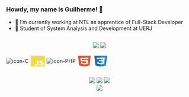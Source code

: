 ### Howdy, my name is Guilherme! 👋



- 🔭 I’m currently working at NTL as apprentice of Full-Stack Developer 
- 🌱 Student of System Analysis and Development at UERJ
##

<div align="center">
  <img height="180em" src="https://github-readme-stats.vercel.app/api?username=GuiBarradas&show_icons=true&theme=merko&include_all_commits=true&count_private=true"/>
  <img height="180em" src="https://github-readme-stats.vercel.app/api/top-langs/?username=GuiBarradas&layout=compact&langs_count=7&theme=merko"/>
</div>
  <div style="display: inline_block"><br>
    <img align="center" alt="icon-C" height="30" width="40" src="https://cdn.jsdelivr.net/gh/devicons/devicon/icons/c/c-original.svg">
    <img align="center" alt="icon-Js" height="30" width="40" src="https://raw.githubusercontent.com/devicons/devicon/master/icons/javascript/javascript-plain.svg">
    <img align="center" alt="icon-PHP" height="35" width="45" src="https://cdn.jsdelivr.net/gh/devicons/devicon/icons/php/php-plain.svg">
    <img align="center" alt="icon-HTML" height="30" width="40" src="https://raw.githubusercontent.com/devicons/devicon/master/icons/html5/html5-original.svg">
    <img align="center" alt="icon-CSS" height="30" width="40" src="https://raw.githubusercontent.com/devicons/devicon/master/icons/css3/css3-original.svg">
  </div>
  
  ##
  
  <div align="center"> 
  <a href="https://instagram.com/skrmartins" target="_blank"><img src="https://img.shields.io/badge/-Instagram-%23E4405F?style=for-the-badge&logo=instagram&logoColor=white" target="_blank"></a>
  <a href = "mailto:guilhermebarradasdev@gmail.com"><img src="https://img.shields.io/badge/-Gmail-%23333?style=for-the-badge&logo=gmail&logoColor=white" target="_blank"></a>
  <a href="https://www.linkedin.com/in/guilherme-barradas-47781820b/" target="_blank"><img src="https://img.shields.io/badge/-LinkedIn-%230077B5?style=for-the-badge&logo=linkedin&logoColor=white" target="_blank"></a> 
 <div align="center">
  <img align="center"src="https://capsule-render.vercel.app/api?type=waving&color=gradient&height=110&section=footer&animation=twinkling" />
</div>
